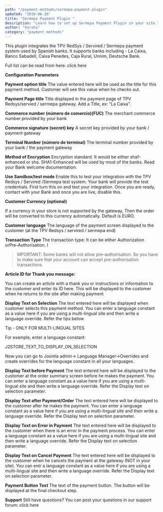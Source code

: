 ```yaml
---
path: "/payment-methods/sermepa-payment-plugin"
updated: "2019-06-26"
title: "Sermepa Payment Plugin "
description: "Learn how to set up Sermepa Payment Plugin in your site."
author: "Varsha"
category: "payment methods"
---
```


This plugin integrates the TPV RedSys / Servired / Sermepa  payment system used by Spanish banks. It supports banks including -  La Caixa, Banco Sabadell, Caixa Penedes, Caja Rural, Unnim, Deutsche Bank.

Full list can be read from here: <link-text url =  "http://www.servired.es/espanol/miembros.htm" target = "_blank" rel = "noopener"> click here </link-text>

**Configuration Parameters**

**Payment option title**
The value entered here will be used as the title for this payment method. Customer will see this value when he checks out.

**Payment Page title**
Title displayed in the payment page of TPV Redsys/servied / sermepa gateway. Add a Title, ex: “La Caixa".

**Commerce number (número de comercio)(FUC)**
The merchant commerce number provided by your bank

**Commerce signature (secret) key**
A secret key provided by your bank / payment gateway

**Terminal Number (número de terminal)**
The terminal number provided by your bank / the payment gateway

**Method of Encryption**
Encryption standard. It would be either sha1-enhanced or sha.
SHA1-Enhanced will be used by most of the banks. Read your Bank welcome documentation.

**Use Sandbox/test mode**
Enable this to test your integration with the TPV Redsys / Servired /Sermepa test system. Your bank will provide the test credentials.
First turn this on and test your integration. Once you are ready, contact with your Bank and once you are live, disable this.

**Customer Currency (optional)**

If a currency in your store is not supported by the gateway, Then the order will be converted to this currency automatically. Default is EURO.

**Customer language**
The language of the payment screen displayed to the customer (at the TPV Redsys / servired / sermepa end)

**Transaction Type**
The transaction type: It can be either Authorization orPre-Authorisation.
I
> MPORTANT: Some banks will not allow pre-authorisation. So you have to make sure that your account can accept pre-authorisation transactions.

**Article ID for Thank you message:**

You can create an article with a thank you or instructions or information to the customer and enter its ID here. This will be displayed to the customer when he returns to the site after making payment

**Display Text on Selection**
The text entered here will be displayed when customer selects this payment method.
You can enter a language constant as a value here if you are using a multi-lingual site and then write a language override. Refer the tips below.

Tip - ONLY FOR MULTI-LINGUAL SITES

For example, enter a language constant:

J2STORE_TEXT_TO_DISPLAY_ON_SELECTION

Now you can go to Joomla admin-> Language Manager->Overrides and create overrides for the language constant in all your languages.

**Display Text before Payment**
The text entered here will be displayed to the customer at the order summary screen before he makes the payment.
You can enter a language constant as a value here if you are using a multi-lingual site and then write a language override. Refer the Display text on selection parameter.

**Display Text after Payment/Order**
The text entered here will be displayed to the customer after he makes the payment.
You can enter a language constant as a value here if you are using a multi-lingual site and then write a language override. Refer the Display text on selection parameter.

**Display Text on Error in Payment**
The text entered here will be displayed to the customer when there is an error in the payment process.
You can enter a language constant as a value here if you are using a multi-lingual site and then write a language override. Refer the Display text on selection parameter.

**Display Text on Cancel Payment**
The text entered here will be displayed to the customer when he cancels the payment at the gateway (NOT in your site).
You can entr a language constant as a value here if you are using a multi-lingual site and then write a language override. Refer the Display text on selection parameter.

**Payment Button Text**
The text of the payment button. The button will be displayed at the final checkout step.

**Support**
Still have questions? You can post your questions in our support forum: <link-text url ="http://j2store.org/forum/index.html" target ="_blank" rel ="noopener">click here</link-text>

